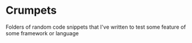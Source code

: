 # Crumpets
 Folders of random code snippets that I've written to test some feature of some framework or language
